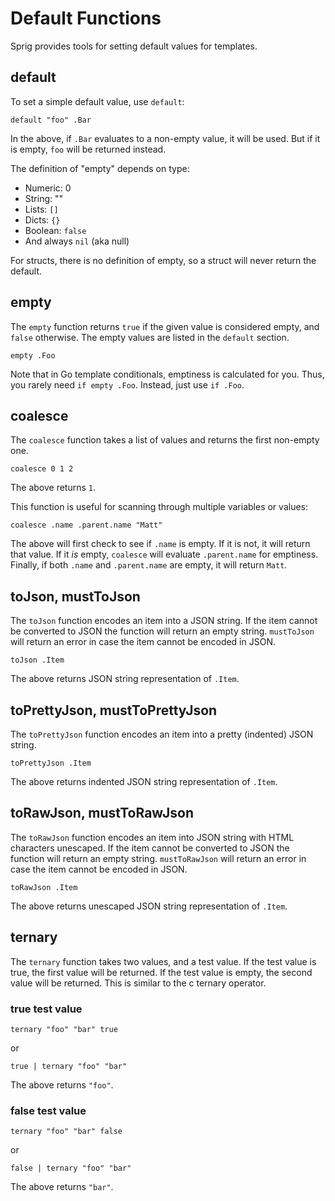 # Default Functions

Sprig provides tools for setting default values for templates.

## default

To set a simple default value, use `default`:

```
default "foo" .Bar
```

In the above, if `.Bar` evaluates to a non-empty value, it will be used. But if
it is empty, `foo` will be returned instead.

The definition of "empty" depends on type:

- Numeric: 0
- String: ""
- Lists: `[]`
- Dicts: `{}`
- Boolean: `false`
- And always `nil` (aka null)

For structs, there is no definition of empty, so a struct will never return the
default.

## empty

The `empty` function returns `true` if the given value is considered empty, and
`false` otherwise. The empty values are listed in the `default` section.

```
empty .Foo
```

Note that in Go template conditionals, emptiness is calculated for you. Thus,
you rarely need `if empty .Foo`. Instead, just use `if .Foo`.

## coalesce

The `coalesce` function takes a list of values and returns the first non-empty
one.

```
coalesce 0 1 2
```

The above returns `1`.

This function is useful for scanning through multiple variables or values:

```
coalesce .name .parent.name "Matt"
```

The above will first check to see if `.name` is empty. If it is not, it will return
that value. If it _is_ empty, `coalesce` will evaluate `.parent.name` for emptiness.
Finally, if both `.name` and `.parent.name` are empty, it will return `Matt`.

## toJson, mustToJson

The `toJson` function encodes an item into a JSON string. If the item cannot be converted to JSON the function will return an empty string.
`mustToJson` will return an error in case the item cannot be encoded in JSON.

```
toJson .Item
```

The above returns JSON string representation of `.Item`.

## toPrettyJson, mustToPrettyJson

The `toPrettyJson` function encodes an item into a pretty (indented) JSON string.

```
toPrettyJson .Item
```

The above returns indented JSON string representation of `.Item`.

## toRawJson, mustToRawJson

The `toRawJson` function encodes an item into JSON string with HTML characters unescaped. If the item cannot be converted to JSON the function will return an empty string.
`mustToRawJson` will return an error in case the item cannot be encoded in JSON.

```
toRawJson .Item
```

The above returns unescaped JSON string representation of `.Item`.

## ternary

The `ternary` function takes two values, and a test value. If the test value is
true, the first value will be returned. If the test value is empty, the second
value will be returned. This is similar to the c ternary operator.

### true test value

```
ternary "foo" "bar" true
```

or

```
true | ternary "foo" "bar"
```

The above returns `"foo"`.

### false test value

```
ternary "foo" "bar" false
```

or

```
false | ternary "foo" "bar"
```

The above returns `"bar"`.
